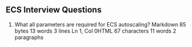 ## ECS Interview Questions

1) What all parameters are required for ECS autoscaling?
Markdown 85 bytes 13 words 3 lines Ln 1, Col 0HTML 67 characters 11 words 2 paragraphs